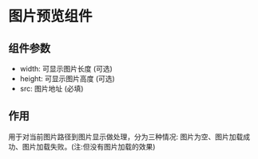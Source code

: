 # 图片预览组件

## 组件参数
* width: 可显示图片长度 (可选)
* height: 可显示图片高度 (可选)
* src: 图片地址 (必填)

## 作用
用于对当前图片路径到图片显示做处理，分为三种情况: 图片为空、图片加载成功、图片加载失败。(注:但没有图片加载的效果)

